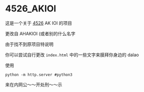 # 4526_AKIOI

这是一个关于 [4526](https://www.luogu.org/space/show?uid=138812) AK IOI 的项目

更改自 AHAKIOI (或者别的什么名字

由于找不到原项目特说明

你可以尝试自行更改 `index.html` 中的一些文字来膜拜你身边的 dalao

使用

```
python -m http.server #python3
```

来在内网公～～开处刑～～示

